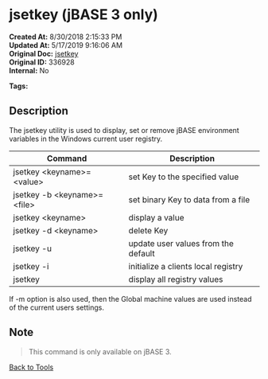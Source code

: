 # jsetkey (jBASE 3 only)

**Created At:** 8/30/2018 2:15:33 PM  
**Updated At:** 5/17/2019 9:16:06 AM  
**Original Doc:** [jsetkey](https://docs.jbase.com/48399-tools/jsetkey)  
**Original ID:** 336928  
**Internal:** No  

**Tags:**
<badge text='environment variables' vertical='middle' />

## Description

The jsetkey utility is used to display, set or remove jBASE environment variables in the Windows current user registry.

| Command | Description |
| --- | --- |
| jsetkey &lt;keyname&gt;=&lt;value&gt; | set Key to the specified value |
| jsetkey -b &lt;keyname&gt;=&lt;file&gt; | set binary Key to data from a file |
| jsetkey &lt;keyname&gt; | display a value |
| jsetkey -d &lt;keyname&gt; | delete Key |
| jsetkey -u | update user values from the default |
| jsetkey -i | initialize a clients local registry |
| jsetkey | display all registry values |

If -m option is also used, then the Global machine values are used instead of the current users settings.

## Note

> This command is only available on jBASE 3.

[Back to Tools](./../README.md)

  
<PageFooter />
